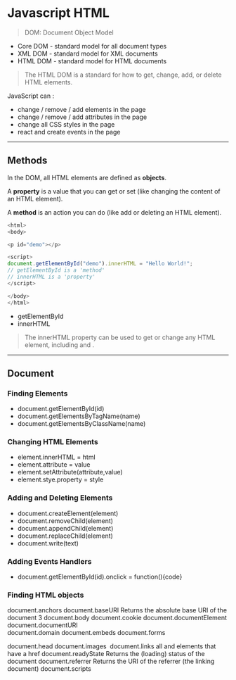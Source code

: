 # Javascript HTML

> DOM: Document Object Model

* Core DOM - standard model for all document types
* XML DOM - standard model for XML documents
* HTML DOM - standard model for HTML documents

> The HTML DOM is a standard for how to get, change, add, or delete HTML elements.

JavaScript can :

* change / remove / add elements in the page
* change / remove / add attributes in the page
* change all CSS styles in the page
* react and create events in the page

---

## Methods

In the DOM, all HTML elements are defined as **objects**.

A **property** is a value that you can get or set (like changing the content of an HTML element).

A **method** is an action you can do (like add or deleting an HTML element).

```javascript
<html>
<body>

<p id="demo"></p>

<script>
document.getElementById("demo").innerHTML = "Hello World!";
// getElementById is a 'method'
// innerHTML is a 'property'
</script>

</body>
</html>
```

* getElementById
* innerHTML

> The innerHTML property can be used to get or change any HTML element, including <html> and <body>.

---

## Document

### Finding Elements

* document.getElementById(id)
* document.getElementsByTagName(name)
* document.getElementsByClassName(name)

### Changing HTML Elements

* element.innerHTML = html
* element.attribute = value
* element.setAttribute(attribute,value)
* element.stye.property = style

### Adding and Deleting Elements

* document.createElement(element)	
* document.removeChild(element)	
* document.appendChild(element)	
* document.replaceChild(element)	
* document.write(text)	

### Adding Events Handlers

* document.getElementById(id).onclick = function(){code}

### Finding HTML objects

document.anchors	<a>
document.baseURI	Returns the absolute base URI of the document	3
document.body	<body>
document.cookie	
document.documentElement	<html>
document.documentURI	
document.domain	
document.embeds	<embed>
document.forms	<form>
document.head	<head>
document.images	<img>
document.links	all <area> and <a> elements that have a href
document.readyState	Returns the (loading) status of the document
document.referrer	Returns the URI of the referrer (the linking document)
document.scripts	<script>
document.title	<title>
document.URL

---

## Elements

```javascript
var myElement = document.getElementById("intro");

var allP = document.getElementsByTagName("p");

var allIntroClasses = document.getElementsByClassName("intro");
```

This example finds the element with id="main", and then finds all <p> elements inside "main":

```javascript
var x = document.getElementById("main");
var y = x.getElementsByTagName("p");
```

### By Query Selector

```javascript
// also querySelector
var x = document.querySelectorAll("p.intro");
```

---

## HTML

> Never use document.write() after the document is loaded. It will overwrite the document.

* innerHTML
* attribute

```javascript
document.getElementById("myImage").src = "landscape.jpg";
```

---

## CSS

```javascript
document.getElementById("p2").style.color = "blue";
```

```javascript
<h1 id="id1">My Heading 1</h1>

<button type="button" 
onclick="document.getElementById('id1').style.color = 'red'">
Click Me!</button>
```

```javascript
<p id="p1">
This is a text.
This is a text.
This is a text.
This is a text.
</p>

<input type="button" value="Hide text" onclick="document.getElementById('p1').style.visibility='hidden'">
<input type="button" value="Show text" onclick="document.getElementById('p1').style.visibility='visible'">
```

---

## Animations

```javascript
<!DOCTYPE html>
<html>
<style>
#container {
  width: 400px;
  height: 400px;
  position: relative;
  background: yellow;
}
#animate {
  width: 50px;
  height: 50px;
  position: absolute;
  background-color: red;
}
</style>
<body>

<p>
<button onclick="myMove()">Click Me</button>
</p> 

<div id ="container">
<div id ="animate"></div>
</div>

<script>
function myMove() {
  var elem = document.getElementById("animate");   
  var pos = 0;
  var id = setInterval(frame, 5);
  function frame() {
    if (pos == 350) {
      clearInterval(id);
    } else {
      pos++; 
      elem.style.top = pos + 'px'; 
      elem.style.left = pos + 'px'; 
    }
  }
}
</script>

</body>
</html>
```

---

## Events

```javascript
<!DOCTYPE html>
<html>
<body>

<h1 onclick="this.innerHTML = 'Ooops!'">Click on this text!</h1>

</body>
</html>
```

```javascript
<!DOCTYPE html>
<html>
<body>

<h1 onclick="changeText(this)">Click on this text!</h1>

<script>
function changeText(id) { 
    id.innerHTML = "Ooops!";
}
</script>

</body>
</html>
```

### Event attributes

e.g. 

* onclick
* onload
* onchange
* onmouseover
* onmouseout
* onmousedown
* onmouseup
* onfocus

```html
<button onclick="displayDate()">The time is?</button>
```

### Assign Events Using the HTML DOM

```javascript
document.getElementById("myBtn").onclick = displayDate;
```

### The onload and onunload Events

The onload and onunload events are triggered when the user **enters or leaves the page**.

The onload event can be used to check the visitor's browser type and browser version, and load the proper version of the web page based on the information.

The onload and onunload events can be used to deal with **cookies**.

```html
<body onload="checkCookies()">
```

```html
<!DOCTYPE html>
<html>
<body onload="checkCookies()">

<p id="demo"></p>

<script>
function checkCookies() {
    var text = "";
    if (navigator.cookieEnabled == true) {
        text = "Cookies are enabled.";
    } else {
        text = "Cookies are not enabled.";
    }
    document.getElementById("demo").innerHTML = text;
}
</script>

</body>
</html> 
```

### The onchange Event

```html
<input type="text" id="fname" onchange="upperCase()">
```

### The onmouseover and onmouseout Events

```html
<!DOCTYPE html>
<html>
<body>

<div onmouseover="mOver(this)" onmouseout="mOut(this)" 
style="background-color:#D94A38;width:120px;height:20px;padding:40px;">
Mouse Over Me</div>

<script>
function mOver(obj) {
    obj.innerHTML = "Thank You"
}

function mOut(obj) {
    obj.innerHTML = "Mouse Over Me"
}
</script>

</body>
</html> 
```

### The onmousedown, onmouseup and onclick Events

```html
<!DOCTYPE html>
<html>
<body>

<div onmousedown="mDown(this)" onmouseup="mUp(this)"
style="background-color:#D94A38;width:90px;height:20px;padding:40px;">
Click Me</div>

<script>
function mDown(obj) {
    obj.style.backgroundColor = "#1ec5e5";
    obj.innerHTML = "Release Me";
}

function mUp(obj) {
    obj.style.backgroundColor="#D94A38";
    obj.innerHTML="Thank You";
}
</script>

</body>
</html> 
```

[HTML DOM Event Object Reference](http://www.w3schools.com/jsref/dom_obj_event.asp)

---

## EventListener

You can add many event handlers to one element.

You can easily remove an event listener by using the removeEventListener() method.

### addEventListener() method

```javascript
document.getElementById("myBtn").addEventListener("click", displayDate);
```

The third parameter is a boolean value specifying whether to use event bubbling or event capturing. This parameter is optional.

```
element.addEventListener(event, function, useCapture);
```

```javascript
element.addEventListener("click", function(){ alert("Hello World!"); });
```

```javascript
element.addEventListener("click", myFunction);

function myFunction() {
    alert ("Hello World!");
}
```

### Add Many Event Handlers to the Same Element

```javascript
element.addEventListener("click", myFunction);
element.addEventListener("click", mySecondFunction);
element.addEventListener("mouseover", myFunction);
element.addEventListener("click", mySecondFunction);
element.addEventListener("mouseout", myThirdFunction);
```

### Add an Event Handler to the Window Object

The addEventListener() method allows you to add event listeners on any HTML DOM object such as HTML elements, the HTML document, the window object, or other objects that support events, like the xmlHttpRequest object.

```javascript
window.addEventListener("resize", function(){
    document.getElementById("demo").innerHTML = sometext;
});
```

### Passing Parameters

```html
<!DOCTYPE html>
<html>
<body>

<p>This example demonstrates how to pass parameter values when using the 
addEventListener() method.</p>

<p>Click the button to perform a calculation.</p>

<button id="myBtn">Try it</button>

<p id="demo"></p>

<script>
var p1 = 5;
var p2 = 7;

document.getElementById("myBtn").addEventListener("click", function() {
    myFunction(p1, p2);
});

function myFunction(a, b) {
    var result = a * b;
    document.getElementById("demo").innerHTML = result;
}
</script>

</body>
</html>
```

### Event Bubbling or Event capturing

#### Bubbling

In *bubbling* the inner most element's event is handled first and then the outer: the <p> element's click event is handled first, then the <div> element's click event.

#### Capturing

In *capturing* the outer most element's event is handled first and then the inner: the <div> element's click event will be handled first, then the <p> element's click event.

```
// With the addEventListener() method you can specify the propagation type by using the "useCapture" parameter
addEventListener(event, function, useCapture);
```

> The default value is false, which will use the bubbling propagation, when the value is set to true, the event uses the capturing propagation.

```javascript
document.getElementById("myP").addEventListener("click", myFunction, true);
document.getElementById("myDiv").addEventListener("click", myFunction, true);
```

### removeEventListner()

```javascript
element.removeEventListener("mousemove", myFunction);
```

---

## Navigation

---

## Nodes

---

## Nodelist

---